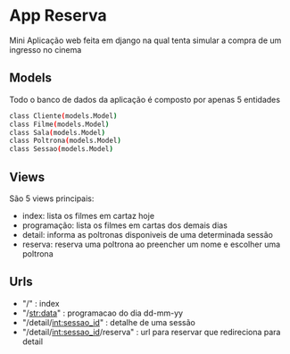 # App Reserva

Mini Aplicação web feita em django na qual tenta simular a compra de um ingresso no cinema

## Models

Todo o banco de dados da aplicação é composto por apenas 5 entidades

```bash
class Cliente(models.Model)
class Filme(models.Model)
class Sala(models.Model)
class Poltrona(models.Model)
class Sessao(models.Model)
```

## Views

São 5 views principais:
- index: lista os filmes em cartaz hoje
- programação: lista os filmes em cartas dos demais dias
- detail: informa as poltronas disponiveis de uma determinada sessão
- reserva: reserva uma poltrona ao preencher um nome e escolher uma poltrona

## Urls
 - "/" : index
 - "/<str:data>" : programacao do dia dd-mm-yy
 - "/detail/<int:sessao_id>" : detalhe de uma sessão
 - "/detail/<int:sessao_id>/reserva" : url para reservar que redireciona para detail 
